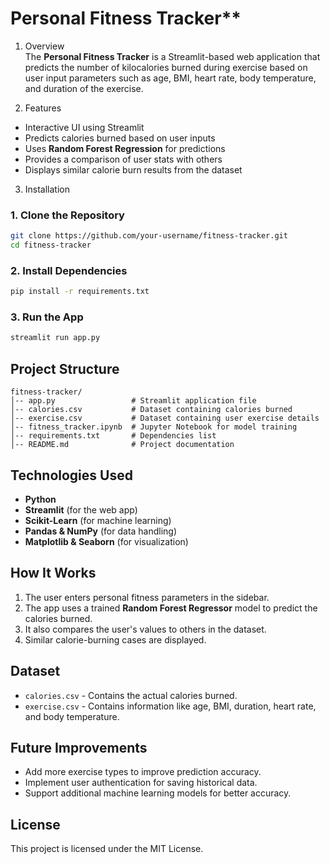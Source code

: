 
# Personal Fitness Tracker**  

1. Overview  
The **Personal Fitness Tracker** is a Streamlit-based web application that predicts the number of kilocalories burned during exercise based on user input parameters such as age, BMI, heart rate, body temperature, and duration of the exercise.

2. Features  
- Interactive UI using Streamlit  
- Predicts calories burned based on user inputs  
- Uses **Random Forest Regression** for predictions  
- Provides a comparison of user stats with others  
- Displays similar calorie burn results from the dataset  

3. Installation 
### **1. Clone the Repository**  
```bash
git clone https://github.com/your-username/fitness-tracker.git
cd fitness-tracker
```

### **2. Install Dependencies**  
```bash
pip install -r requirements.txt
```

### **3. Run the App**  
```bash
streamlit run app.py
```

## **Project Structure**  
```
fitness-tracker/
│-- app.py                 # Streamlit application file  
│-- calories.csv           # Dataset containing calories burned  
│-- exercise.csv           # Dataset containing user exercise details  
│-- fitness_tracker.ipynb  # Jupyter Notebook for model training  
│-- requirements.txt       # Dependencies list  
│-- README.md              # Project documentation  
```

## **Technologies Used**  
- **Python**  
- **Streamlit** (for the web app)  
- **Scikit-Learn** (for machine learning)  
- **Pandas & NumPy** (for data handling)  
- **Matplotlib & Seaborn** (for visualization)  

## **How It Works**  
1. The user enters personal fitness parameters in the sidebar.  
2. The app uses a trained **Random Forest Regressor** model to predict the calories burned.  
3. It also compares the user's values to others in the dataset.  
4. Similar calorie-burning cases are displayed.  

## **Dataset**  
- `calories.csv` - Contains the actual calories burned.  
- `exercise.csv` - Contains information like age, BMI, duration, heart rate, and body temperature.  

## **Future Improvements**  
- Add more exercise types to improve prediction accuracy.  
- Implement user authentication for saving historical data.  
- Support additional machine learning models for better accuracy.  

## **License**  
This project is licensed under the MIT License.  
